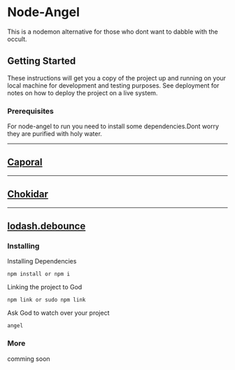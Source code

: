 # Node-Angel
This is a nodemon alternative for those who dont want to dabble with the occult.
## Getting Started
These instructions will get you a copy of the project up and running on your local machine for development and testing purposes. See deployment for notes on how to deploy the project on a live system.
### Prerequisites
For node-angel to run you need to install some dependencies.Dont worry they are purified with holy water.


---
[Caporal](https://www.npmjs.com/package/caporal)
---
---
[Chokidar](https://www.npmjs.com/package/chokidar)
---
---
[lodash.debounce](https://www.npmjs.com/package/lodash.debounce)
---
### Installing
Installing Dependencies
```
npm install or npm i
```
Linking the project to God
```
npm link or sudo npm link 
```
Ask God to watch over your project 
```
angel 
```

### More
comming soon
